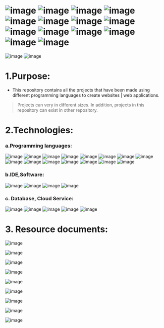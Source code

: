 #  ![image](https://img.shields.io/badge/mongoDB-black?style=for-the-badge&logo=mongodb)  ![image](https://img.shields.io/badge/JavaScript-black?style=for-the-badge&logo=javascript) ![image](https://img.shields.io/badge/ReactJS-black?style=for-the-badge&logo=react) ![image](https://img.shields.io/badge/HTML5-black?style=for-the-badge&logo=html5) ![image](https://img.shields.io/badge/jQuery-black?style=for-the-badge&logo=jquery) ![image](https://img.shields.io/badge/NodeJS-black?style=for-the-badge&logo=node.js) ![image](https://img.shields.io/badge/CSS3-black?style=for-the-badge&logo=css3) ![image](https://img.shields.io/badge/ExpressJS-black?style=for-the-badge&logo=express) ![image](https://img.shields.io/badge/JSON-black?style=for-the-badge&logo=json) ![image](https://img.shields.io/badge/SASS-white?style=for-the-badge&logo=sass) ![image](https://img.shields.io/badge/ANGULARJS-black?style=for-the-badge&logo=angularjs) ![image](https://img.shields.io/badge/Bootstrap-white?style=for-the-badge&logo=bootstrap) ![image](https://img.shields.io/badge/PHP-white?style=for-the-badge&logo=php) ![image](https://img.shields.io/badge/MYSQL-white?style=for-the-badge&logo=mysql) 



![image](https://user-images.githubusercontent.com/82598726/181832912-bebd1ab7-c047-45d4-aa13-9e09e825c1a2.png) ![image](https://user-images.githubusercontent.com/82598726/181832959-16885c66-2fdf-4e20-bfc1-15c2a43c765a.png)


# 1.Purpose:

- This repository contains all the projects that have been made using different programming languages to create websites | web applications. 

> Projects can very in different sizes. In addition, projects in this repository can exist in other repository.


# 2.Technologies:

### a.Programming languages:

 ![image](https://img.shields.io/badge/PHP-PHP-blueviolet) ![image](https://img.shields.io/badge/HTML-HTML5-orange) ![image](https://img.shields.io/badge/CSS-CSS3-blue) ![image](https://img.shields.io/badge/SASS-SASS-ff69b4) ![image](https://img.shields.io/badge/B-Bootstrap-blueviolet) ![image](https://img.shields.io/badge/W3CSS-W3CSS-green) ![image](https://img.shields.io/badge/JS-JavaScript-yellow) ![image](https://img.shields.io/badge/jQuery-jQuery-black) ![image](https://img.shields.io/badge/A-AngularJS-red) ![image](https://img.shields.io/badge/SQL-SQL-blue)  ![image](https://img.shields.io/badge/Node-NodeJS-brightgreen) ![image](https://img.shields.io/badge/React-ReactJS-blue)  ![image](https://img.shields.io/badge/express-ExpressJS-black) ![image](https://img.shields.io/badge/Redux-ReduxJS-blueviolet) ![image](https://img.shields.io/badge/JSON-{JSON}-black)

### b.IDE,Software:

![image](https://user-images.githubusercontent.com/82598726/181828247-0a180433-7628-45d0-91fc-c653225c57aa.png) ![image](https://user-images.githubusercontent.com/82598726/181828341-f2d35c6d-863e-4f1c-af84-a9ebc1e33d58.png) ![image](https://user-images.githubusercontent.com/82598726/181830045-2769b49a-2b5a-43ad-b519-5ae02d5b736a.png)
 ![image](https://user-images.githubusercontent.com/82598726/181828437-03bf1b40-f35c-4e48-8ebd-127ef3a6f49d.png)


### c. Database, Cloud Service:

![image](https://user-images.githubusercontent.com/82598726/181828437-03bf1b40-f35c-4e48-8ebd-127ef3a6f49d.png) ![image](https://user-images.githubusercontent.com/82598726/181828759-13c51469-e35d-44d6-af61-dfff064b7536.png) ![image](https://user-images.githubusercontent.com/82598726/181830075-a40dcdfe-519c-4a5d-90cd-c3eb308f8cce.png)
 ![image](https://user-images.githubusercontent.com/82598726/181828843-3ba0f2e8-a5dc-4268-b646-5b21898e1139.png) ![image](https://user-images.githubusercontent.com/82598726/181828934-4524165b-801b-44a8-97b4-3966d2eb3c93.png)


# 3. Resource documents:

![image](https://user-images.githubusercontent.com/82598726/181833270-3611211f-e087-4427-8cf3-b0af65c59c61.png)

![image](https://user-images.githubusercontent.com/82598726/181833319-75cea011-dd1b-4c7e-8642-82ff2ce646ee.png)

![image](https://user-images.githubusercontent.com/82598726/181833374-d922db0d-f696-4d8d-a7d2-7b5ee711adab.png)

![image](https://user-images.githubusercontent.com/82598726/181833531-364427d2-9be5-4f0e-b04d-5e293702e5bf.png)

![image](https://user-images.githubusercontent.com/82598726/181833569-f9139b76-fa19-4972-abb6-3ae2a9d69f78.png)

![image](https://user-images.githubusercontent.com/82598726/181833604-617c338c-af0d-491e-82bc-4e87aaee7b5f.png)

![image](https://user-images.githubusercontent.com/82598726/181833626-035c427a-ddf7-4b7b-85fc-9fb528470bfa.png)

![image](https://user-images.githubusercontent.com/82598726/181833667-2701d804-811c-433d-b5cb-b6eeda1418a4.png)

![image](https://user-images.githubusercontent.com/82598726/181833940-dcbcd73a-9671-4f1b-92e9-6de38a18213a.png)




